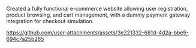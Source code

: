 Created a fully functional e-commerce website allowing user registration, product browsing, and cart management, with a dummy payment gateway integration for checkout simulation.

https://github.com/user-attachments/assets/3e221332-681d-4d2a-bbe9-694c7a25b265

